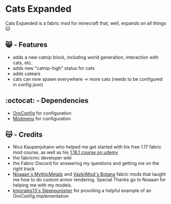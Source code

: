 # Cats Expanded
Cats Expanded is a fabric mod for minecraft that, well, expands on all things :cat:


## 😸 - Features
- adds a new catnip block, including world generation, interaction with cats, etc.
- adds new "catnip-high" status for cats
- adds catears 
- cats can now spawn everywhere -> more cats (needs to be configured in config json)


## :octocat: - Dependencies
- [OroConfig](https://github.com/OroArmor/Oro-Config) for configuration
- [Modmenu](https://github.com/TerraformersMC/ModMenu) for configuration


## 😽 - Credits
- Nico Kaupenjohann who helped me get started with his free 1.17 fabric mod course, as well as his [1.18.1 course on udemy](https://www.udemy.com/course/minecraft-modding-fabric-118/)
- the fabricmc developer wiki
- the Fabric Discord for answering my questions and getting me on the right track
- [Noaaan´s MythicMetals](https://github.com/Noaaan/MythicMetals) and [VazkiiMod´s Botana](https://github.com/VazkiiMods/Botania) fabric mods that taught me how to do custom armor rendering. Special Thanks go to Noaaan for helping me with my models.
- [kmorales13´s Sleeppunisher](https://github.com/kmorales13/SleepPunisher) for providing a helpful example of an OroConfig implementation
